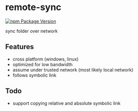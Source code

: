 # remote-sync
[![npm Package Version](https://img.shields.io/npm/v/@beenotung/remote-sync.svg?maxAge=2592000)](https://www.npmjs.com/package/@beenotung/remote-sync)

sync folder over network

## Features
- cross platform (windows, linux)
- optimized for low bandwidth
- assume under trusted network (most likely local network)
- follows symbolic link

## Todo
- support copying relative and absolute symbolic link
